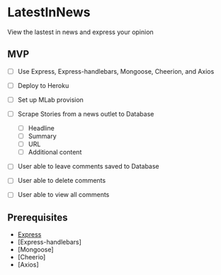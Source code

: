 # LatestInNews
View the lastest in news and express your opinion 

## MVP
  - [ ] Use Express, Express-handlebars, Mongoose, Cheerion, and Axios
  - [ ] Deploy to Heroku
  - [ ] Set up MLab provision  
  - [ ] Scrape Stories from a news outlet to Database
    - [ ] Headline
    - [ ] Summary
    - [ ] URL
    - [ ] Additional content
  - [ ] User able to leave comments saved to Database
  - [ ] User able to delete comments 
  - [ ] User able to view all comments
  

## Prerequisites
  - [Express]()
  - [Express-handlebars]
  - [Mongoose]
  - [Cheerio]
  - [Axios]
